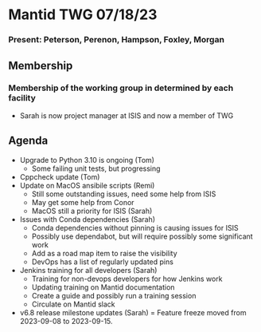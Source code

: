 # Mantid TWG 07/18/23
### Present: Peterson, Perenon, Hampson, Foxley, Morgan

## Membership
### Membership of the working group in determined by each facility
- Sarah is now project manager at ISIS and now a member of TWG

## Agenda
- Upgrade to Python 3.10 is ongoing (Tom)
  - Some failing unit tests, but progressing
- Cppcheck update (Tom)
- Update on MacOS ansibile scripts (Remi)
  - Still some outstanding issues, need some help from ISIS
  - May get some help from Conor
  - MacOS still a priority for ISIS (Sarah)
- Issues with Conda dependencies (Sarah)
  - Conda dependencies without pinning is causing issues for ISIS
  - Possibly use dependabot, but will require possibly some significant work
  - Add as a road map item to raise the visibility
  - DevOps has a list of regularly updated pins
- Jenkins training for all developers (Sarah)
  - Training for non-devops developers for how Jenkins work
  - Updating training on Mantid documentation
  - Create a guide and possibly run a training session
  - Circulate on Mantid slack
- v6.8 release milestone updates (Sarah)
  = Feature freeze moved from 2023-09-08 to 2023-09-15.
  
